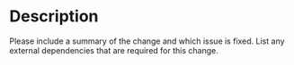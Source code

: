 # Description

Please include a summary of the change and which issue is fixed.
List any external dependencies that are required for this change.
